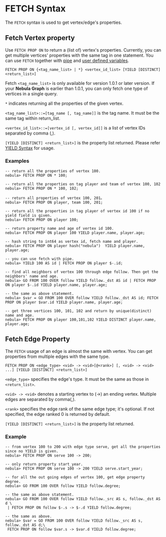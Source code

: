 # FETCH Syntax

The `FETCH` syntax is used to get vertex/edge's properties.

## Fetch Vertex property

Use `FETCH PROP ON` to return a (list of) vertex's properties. Currently, you can get multiple vertices' properties with the same tag in one statement. You can use `FETCH` together with [pipe](../../3.language-structure/pipe-syntax.md) and [user defined variables](../../3.language-structure/user-defined-variables.md).

```ngql
FETCH PROP ON {<tag_name_list> | *} <vertex_id_list> [YIELD [DISTINCT] <return_list>]
```

Fetch `<tag_name_list>` is only available for version 1.0.1 or later version. If your **Nebula Graph** is earlier than 1.0.1, you can only fetch one type of vertices in a single query.

`*` indicates returning all the properties of the given vertex.

`<tag_name_list>::=[tag_name [, tag_name]]` is the tag name. It must be the same tag within return_list.

`<vertex_id_list>::=[vertex_id [, vertex_id]]` is a list of vertex IDs separated by comma (,).

`[YIELD [DISTINCT] <return_list>]` is the property list returned. Please refer [YIELD Syntax](yield-syntax.md) for usage.

### Examples

```ngql
-- return all the properties of vertex 100.
nebula> FETCH PROP ON * 100;

-- return all the properties on tag player and team of vertex 100, 102
nebula> FETCH PROP ON * 100, 102;

-- return all properties of vertex 100, 201。
nebula> FETCH PROP ON player, team 100, 201;

-- return all the properties in tag player of vertex id 100 if no yield field is given.
nebula> FETCH PROP ON player 100;

-- return property name and age of vertex id 100.
nebula> FETCH PROP ON player 100 YIELD player.name, player.age;

-- hash string to int64 as vertex id, fetch name and player.
nebula> FETCH PROP ON player hash("nebula")  YIELD player.name, player.age;

-- you can use fetch with pipe.
nebula> YIELD 100 AS id | FETCH PROP ON player $-.id;

-- find all neighbors of vertex 100 through edge follow. Then get the neighbors' name and age.
nebula> GO FROM 100 OVER follow YIELD follow._dst AS id | FETCH PROP ON player $-.id YIELD player.name, player.age;

-- the same as above statement.
nebula> $var = GO FROM 100 OVER follow YIELD follow._dst AS id; FETCH PROP ON player $var.id YIELD player.name, player.age;

-- get three vertices 100, 101, 102 and return by unique(distinct) name and age.
nebula> FETCH PROP ON player 100,101,102 YIELD DISTINCT player.name, player.age;
```

## Fetch Edge Property

The `FETCH` usage of an edge is almost the same with vertex.
You can get properties from multiple edges with the same type.

```ngql
FETCH PROP ON <edge_type> <vid> -> <vid>[@<rank>] [, <vid> -> <vid> ...] [YIELD [DISTINCT] <return_list>]
```

`<edge_type>` specifies the edge's type. It must be the same as those in `<return_list>`.

`<vid> -> <vid>` denotes a starting vertex to (->) an ending vertex. Multiple edges are separated by comma(,).

`<rank>` specifies the edge rank of the same edge type; it's optional. If not specified, the edge ranked 0 is returned by default.

`[YIELD [DISTINCT] <return_list>]` is the property list returned.

### Example

```ngql
-- from vertex 100 to 200 with edge type serve, get all the properties since no YIELD is given.
nebula> FETCH PROP ON serve 100 -> 200;

-- only return property start_year.
nebula> FETCH PROP ON serve 100 -> 200 YIELD serve.start_year;

-- for all the out going edges of vertex 100, get edge property degree.
nebula> GO FROM 100 OVER follow YIELD follow.degree;

-- the same as above statement.
nebula> GO FROM 100 OVER follow YIELD follow._src AS s, follow._dst AS d \
 | FETCH PROP ON follow $-.s -> $-.d YIELD follow.degree;

-- the same as above.
nebula> $var = GO FROM 100 OVER follow YIELD follow._src AS s, follow._dst AS d;\
 FETCH PROP ON follow $var.s -> $var.d YIELD follow.degree;
```
